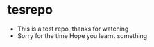 # tesrepo
- This is a test repo, thanks for watching
- Sorry for the time Hope you learnt something
